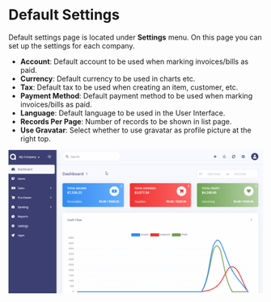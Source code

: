 Default Settings
================

Default settings page is located under **Settings** menu. On this page you can set up the settings for each company.

- **Account**: Default account to be used when marking invoices/bills as paid.
- **Currency**: Default currency to be used in charts etc.
- **Tax**: Default tax to be used when creating an item, customer, etc.
- **Payment Method**: Default payment method to be used when marking invoices/bills as paid.
- **Language**: Default language to be used in the User Interface.
- **Records Per Page**: Number of records to be shown in list page.
- **Use Gravatar**: Select whether to use gravatar as profile picture at the right top.

![general defaults](_images/default.gif)
